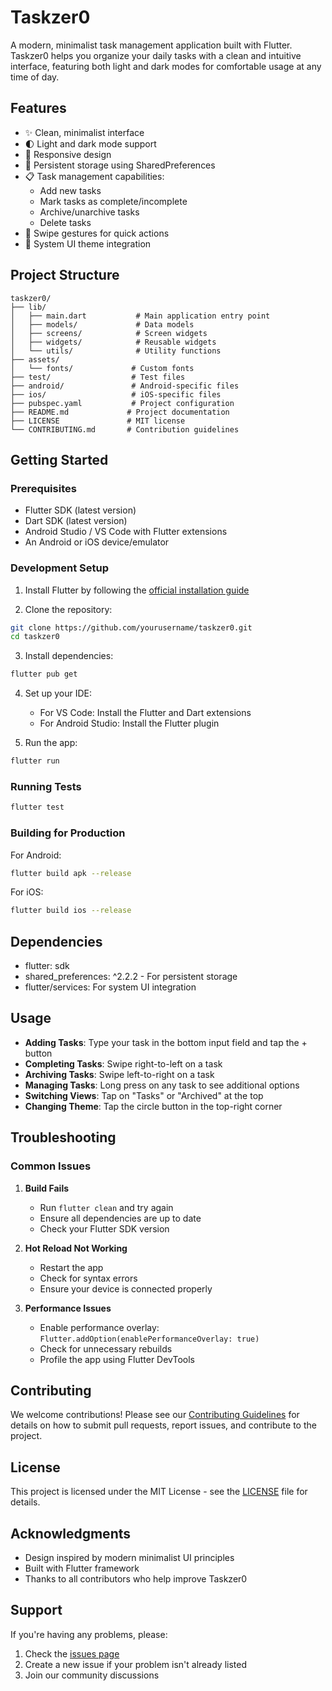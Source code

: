 # Taskzer0

A modern, minimalist task management application built with Flutter. Taskzer0 helps you organize your daily tasks with a clean and intuitive interface, featuring both light and dark modes for comfortable usage at any time of day.

## Features

- ✨ Clean, minimalist interface
- 🌓 Light and dark mode support
- 📱 Responsive design
- 💾 Persistent storage using SharedPreferences
- 📋 Task management capabilities:
  - Add new tasks
  - Mark tasks as complete/incomplete
  - Archive/unarchive tasks
  - Delete tasks
- 🔄 Swipe gestures for quick actions
- 📱 System UI theme integration

## Project Structure

```
taskzer0/
├── lib/
│   ├── main.dart           # Main application entry point
│   ├── models/             # Data models
│   ├── screens/            # Screen widgets
│   ├── widgets/            # Reusable widgets
│   └── utils/              # Utility functions
├── assets/
│   └── fonts/             # Custom fonts
├── test/                  # Test files
├── android/               # Android-specific files
├── ios/                   # iOS-specific files
├── pubspec.yaml           # Project configuration
├── README.md             # Project documentation
├── LICENSE               # MIT license
└── CONTRIBUTING.md       # Contribution guidelines
```

## Getting Started

### Prerequisites

- Flutter SDK (latest version)
- Dart SDK (latest version)
- Android Studio / VS Code with Flutter extensions
- An Android or iOS device/emulator

### Development Setup

1. Install Flutter by following the [official installation guide](https://flutter.dev/docs/get-started/install)

2. Clone the repository:
```bash
git clone https://github.com/yourusername/taskzer0.git
cd taskzer0
```

3. Install dependencies:
```bash
flutter pub get
```

4. Set up your IDE:
   - For VS Code: Install the Flutter and Dart extensions
   - For Android Studio: Install the Flutter plugin

5. Run the app:
```bash
flutter run
```

### Running Tests

```bash
flutter test
```

### Building for Production

For Android:
```bash
flutter build apk --release
```

For iOS:
```bash
flutter build ios --release
```

## Dependencies

- flutter: sdk
- shared_preferences: ^2.2.2 - For persistent storage
- flutter/services: For system UI integration

## Usage

- **Adding Tasks**: Type your task in the bottom input field and tap the + button
- **Completing Tasks**: Swipe right-to-left on a task
- **Archiving Tasks**: Swipe left-to-right on a task
- **Managing Tasks**: Long press on any task to see additional options
- **Switching Views**: Tap on "Tasks" or "Archived" at the top
- **Changing Theme**: Tap the circle button in the top-right corner

## Troubleshooting

### Common Issues

1. **Build Fails**
   - Run `flutter clean` and try again
   - Ensure all dependencies are up to date
   - Check your Flutter SDK version

2. **Hot Reload Not Working**
   - Restart the app
   - Check for syntax errors
   - Ensure your device is connected properly

3. **Performance Issues**
   - Enable performance overlay: `Flutter.addOption(enablePerformanceOverlay: true)`
   - Check for unnecessary rebuilds
   - Profile the app using Flutter DevTools

## Contributing

We welcome contributions! Please see our [Contributing Guidelines](CONTRIBUTING.md) for details on how to submit pull requests, report issues, and contribute to the project.

## License

This project is licensed under the MIT License - see the [LICENSE](LICENSE) file for details.

## Acknowledgments

- Design inspired by modern minimalist UI principles
- Built with Flutter framework
- Thanks to all contributors who help improve Taskzer0

## Support

If you're having any problems, please:
1. Check the [issues page](https://github.com/yourusername/taskzer0/issues)
2. Create a new issue if your problem isn't already listed
3. Join our community discussions
